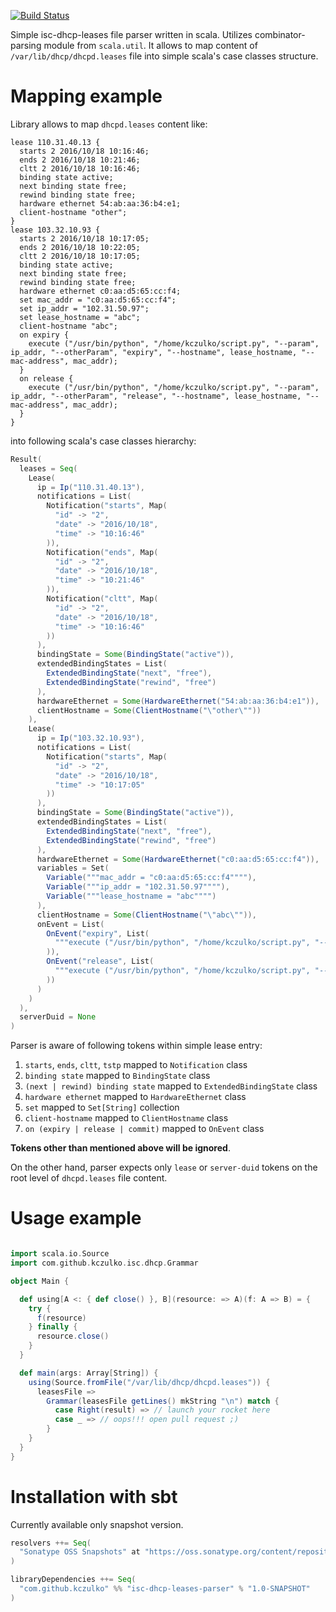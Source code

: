 [![Build Status](https://travis-ci.org/kczulko/isc-dhcp-leases-parser.svg?branch=master)](https://travis-ci.org/kczulko/isc-dhcp-leases-parser)

Simple isc-dhcp-leases file parser written in scala. Utilizes combinator-parsing module from `scala.util`. It allows to map content of `/var/lib/dhcp/dhcpd.leases` file into simple scala's case classes structure.

# Mapping example

Library allows to map `dhcpd.leases` content like:

```
lease 110.31.40.13 {
  starts 2 2016/10/18 10:16:46;
  ends 2 2016/10/18 10:21:46;
  cltt 2 2016/10/18 10:16:46;
  binding state active;
  next binding state free;
  rewind binding state free;
  hardware ethernet 54:ab:aa:36:b4:e1;
  client-hostname "other";
}
lease 103.32.10.93 {
  starts 2 2016/10/18 10:17:05;
  ends 2 2016/10/18 10:22:05;
  cltt 2 2016/10/18 10:17:05;
  binding state active;
  next binding state free;
  rewind binding state free;
  hardware ethernet c0:aa:d5:65:cc:f4;
  set mac_addr = "c0:aa:d5:65:cc:f4";
  set ip_addr = "102.31.50.97";
  set lease_hostname = "abc";
  client-hostname "abc";
  on expiry {
    execute ("/usr/bin/python", "/home/kczulko/script.py", "--param", ip_addr, "--otherParam", "expiry", "--hostname", lease_hostname, "--mac-address", mac_addr);
  }
  on release {
    execute ("/usr/bin/python", "/home/kczulko/script.py", "--param", ip_addr, "--otherParam", "release", "--hostname", lease_hostname, "--mac-address", mac_addr);
  }
}
```

into following scala's case classes hierarchy:

```scala
Result(
  leases = Seq(
    Lease(
      ip = Ip("110.31.40.13"),
      notifications = List(
        Notification("starts", Map(
          "id" -> "2",
          "date" -> "2016/10/18",
          "time" -> "10:16:46"
        )),
        Notification("ends", Map(
          "id" -> "2",
          "date" -> "2016/10/18",
          "time" -> "10:21:46"
        )),
        Notification("cltt", Map(
          "id" -> "2",
          "date" -> "2016/10/18",
          "time" -> "10:16:46"
        ))
      ),
      bindingState = Some(BindingState("active")),
      extendedBindingStates = List(
        ExtendedBindingState("next", "free"),
        ExtendedBindingState("rewind", "free")
      ),
      hardwareEthernet = Some(HardwareEthernet("54:ab:aa:36:b4:e1")),
      clientHostname = Some(ClientHostname("\"other\""))
    ),
    Lease(
      ip = Ip("103.32.10.93"),
      notifications = List(
        Notification("starts", Map(
          "id" -> "2",
          "date" -> "2016/10/18",
          "time" -> "10:17:05"
        ))
      ),
      bindingState = Some(BindingState("active")),
      extendedBindingStates = List(
        ExtendedBindingState("next", "free"),
        ExtendedBindingState("rewind", "free")
      ),
      hardwareEthernet = Some(HardwareEthernet("c0:aa:d5:65:cc:f4")),
      variables = Set(
        Variable("""mac_addr = "c0:aa:d5:65:cc:f4""""),
        Variable("""ip_addr = "102.31.50.97""""),
        Variable("""lease_hostname = "abc"""")
      ),
      clientHostname = Some(ClientHostname("\"abc\"")),
      onEvent = List(
        OnEvent("expiry", List(
          """execute ("/usr/bin/python", "/home/kczulko/script.py", "--param", ip_addr, "--otherParam", "expiry", "--hostname", lease_hostname, "--mac-address", mac_addr)"""
        )),
        OnEvent("release", List(
          """execute ("/usr/bin/python", "/home/kczulko/script.py", "--param", ip_addr, "--otherParam", "release", "--hostname", lease_hostname, "--mac-address", mac_addr)"""
        ))
      )
    )
  ),
  serverDuid = None
)
```

Parser is aware of following tokens within simple lease entry:

1. `starts`, `ends`, `cltt`, `tstp` mapped to `Notification` class
1. `binding state` mapped to `BindingState` class 
1. `(next | rewind) binding state` mapped to `ExtendedBindingState` class 
1. `hardware ethernet` mapped to `HardwareEthernet` class 
1. `set` mapped to `Set[String]` collection
1. `client-hostname` mapped to `ClientHostname` class
1. `on (expiry | release | commit)` mapped to `OnEvent` class

**Tokens other than mentioned above will be ignored**.

On the other hand, parser expects only `lease` or `server-duid` tokens on the root level of `dhcpd.leases` file content.

# Usage example

```scala

import scala.io.Source
import com.github.kczulko.isc.dhcp.Grammar

object Main {

  def using[A <: { def close() }, B](resource: => A)(f: A => B) = {
    try {
      f(resource)
    } finally {
      resource.close()
    }
  }

  def main(args: Array[String]) {
    using(Source.fromFile("/var/lib/dhcp/dhcpd.leases")) {
      leasesFile =>
        Grammar(leasesFile getLines() mkString "\n") match {
          case Right(result) => // launch your rocket here
          case _ => // oops!!! open pull request ;)
        }
    }
  }
}

```

# Installation with sbt

Currently available only snapshot version.

```scala
resolvers ++= Seq(
  "Sonatype OSS Snapshots" at "https://oss.sonatype.org/content/repositories/snapshots"
)

libraryDependencies ++= Seq(
  "com.github.kczulko" %% "isc-dhcp-leases-parser" % "1.0-SNAPSHOT"
)
```
